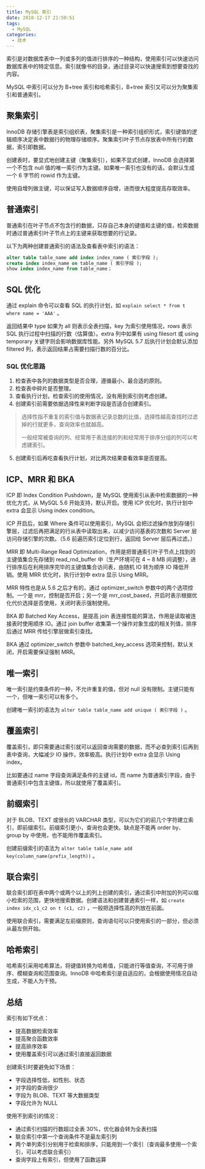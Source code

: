 ```yaml
---
title: MySQL 索引
date: 2018-12-17 21:50:51
tags:
  - MySQL
categories:
  - 技术
---
```


索引是对数据库表中一列或多列的值进行排序的一种结构，使用索引可以快速访问数据库表中的特定信息。索引就像书的目录，通过目录可以快速搜索到想要查找的内容。

MySQL 中索引可以分为 B+tree 索引和哈希索引，B+tree 索引又可以分为聚集索引和普通索引。





<!-- more -->

## 聚集索引

InnoDB 存储引擎表是索引组织表，聚集索引是一种索引组织形式，索引键值的逻辑顺序决定表中数据行的物理存储顺序。聚集索引叶子节点存放表中所有行的数据，索引即数据。

创建表时，要显式地创建主键（聚集索引），如果不显式创建，InnoDB 会选择第一个不包含 null 值的唯一索引作为主键。如果唯一索引也没有的话，会默认生成一个 6 字节的 rowid 作为主键。

使用自增列做主键，可以保证写入数据顺序自增，进而很大程度提高存取效率。



## 普通索引

普通索引在叶子节点不包含行的数据，只存自己本身的键值和主键的值，检索数据时通过普通索引叶子节点上的主键来获取想要的行记录。

以下为两种创建普通索引的语法及查看表中索引的语法：

```sql
alter table table_name add index index_name ( 索引字段 );
create index index_name on table_name ( 索引字段 );
show index index_name from table_name；
```



## SQL 优化

通过 explain 命令可以查看 SQL 的执行计划，如 `explain select * from t where name = 'AAA'` 。

返回结果中 type 如果为 all 则表示全表扫描，key 为索引使用情况，rows 表示 SQL 执行过程中扫描的行数（估算值）。extra 列中如果有 using filesort 或 using temporary 关键字则会影响数据库性能。另外 MySQL 5.7 后执行计划会默认添加 filtered 列，表示返回结果占需要扫描行数的百分比。



### SQL 优化思路

1. 检查表中各列的数据类型是否合理，遵循最小、最合适的原则。
2. 检查表中碎片是否整理。
3. 查看执行计划，检查索引的使用情况，没有用到索引则考虑创建。
4. 创建索引前需要依据选择性来判断字段是否适合创建索引。

> 选择性指不重复的索引值与数据表记录总数的比值，选择性越高查找时过滤掉的行就更多，查询效率也就越高。
>
> 一般经常被查询的列、经常用于表连接的列和经常用于排序分组的列可以考虑建索引。

5. 创建索引后再吃查看执行计划，对比两次结果查看效率是否提高。



## ICP、MRR 和 BKA

ICP 即 Index Condition Pushdown，是 MySQL 使用索引从表中检索数据的一种优化方式，从 MySQL 5.6 开始支持，默认开启。使用 ICP 优化时，执行计划中 extra 会显示 Using index condition。

ICP 开启后，如果 Where 条件可以使用索引，MySQL 会把过滤操作放到存储引擎层，过滤后再把满足的行从表中读取出来，以减少访问基表的次数和 Server 层访问存储引擎的次数。（5.6 前遍历索引定位到行，返回给 Server 层后再过滤。）

MRR 即 Multi-Range Read Optimization，作用是把普通索引叶子节点上找到的主键值集合先存储到 read_rnd_buffer 中（生产环境可在 4 ~ 8 MB 间调整），进行排序后在利用排序完毕的主键值集合访问表，由随机 IO 转为顺序 IO 降低开销。使用 MRR 优化时，执行计划中 extra 显示 Using MRR。

MRR 特性也是从 5.6 之后才有的，通过 optimizer_switch 参数中的两个选项控制。一个是 mrr，控制是否开启；另一个是 mrr_cost_based，开启时表示根据优化代价选择是否使用，关闭时表示强制使用。

BKA 即 Batched Key Access，是提高 join 表连接性能的算法，作用是读取被连接表时使用顺序 IO。通过 join buffer 收集第一个操作对象生成的相关列值，排序后通过 MRR 传给引擎层做索引查找。

BKA 通过 optimizer_switch 参数中 batched_key_access 选项来控制，默认关闭，开启需要保证强制 MRR。



## 唯一索引

唯一索引是约束条件的一种，不允许重复的值，但对 null 没有限制。主键只能有一个，但唯一索引可以有多个。

创建唯一索引的语法为 `alter table table_name add unique ( 索引字段 )` 。



## 覆盖索引

覆盖索引，即只需要通过索引就可以返回查询需要的数据，而不必查到索引后再到表中查询，大幅减少 IO 操作，效率极高。执行计划中 extra 会显示 Using index。

比如要通过 name 字段查询满足条件的主键 id，而 name 为普通索引字段，由于普通索引中包含主键值，所以就使用了覆盖索引。



## 前缀索引

对于 BLOB、TEXT 或很长的 VARCHAR 类型，可以为它们的前几个字符建立索引，即前缀索引。前缀索引更小，查询也会更快。缺点是不能再 order by、group by 中使用，也不能用作覆盖索引。

创建前缀索引的语法为 `alter table table_name add key(column_name(prefix_length))` 。



## 联合索引

联合索引即在表中两个或两个以上的列上创建的索引，通过索引中附加的列可以缩小检索的范围，更快地搜索数据。创建语法和创建普通索引一样，如 `create index idx_c1_c2 on t (c1, c2)` ，一般把选择性高的列放在前面。

使用联合索引，需要满足左前缀原则，查询语句可以只使用索引的一部分，但必须从最左侧开始。



## 哈希索引

哈希索引采用哈希算法，将键值转换为哈希值，只能进行等值查询，不可用于排序、模糊查询和范围查询。InnoDB 中哈希索引是自适应的，会根据使用情况自动生成，不能人为干预。



## 总结

索引有如下优点：

* 提高数据检索效率
* 提高聚合函数效率
* 提高排序效率
* 使用覆盖索引可以通过索引直接返回数据



创建索引时要避免如下场景：

* 字段选择性低，如性别、状态
* 对字段的查询很少
* 字段为 BLOB、TEXT 等大数据类型
* 字段允许为 NULL



使用不到索引的情况：

* 通过索引扫描的行数超过全表 30%，优化器会转为全表扫描
* 联合索引中第一个查询条件不是最左索引列
* 两个单列索引分别用于检索和排序，只能用到一个索引（查询最多使用一个索引，可以考虑联合索引）
* 查询字段上有索引，但使用了函数运算